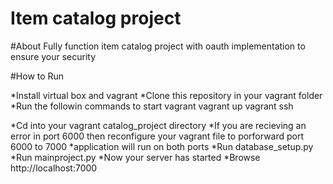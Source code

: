 # Item catalog project
#About
Fully function item catalog project with oauth implementation to ensure your security

#How to Run

*Install virtual box and vagrant
*Clone this repository in your vagrant folder
*Run the followin commands to start vagrant
          vagrant up
          vagrant ssh

*Cd into your vagrant catalog_project directory
*If you are recieving an error in port 6000 then reconfigure your vagrant file to porforward port 6000 to 7000
*application will run on both ports
*Run database_setup.py
*Run mainproject.py
*Now your server has started 
*Browse http://localhost:7000
         
